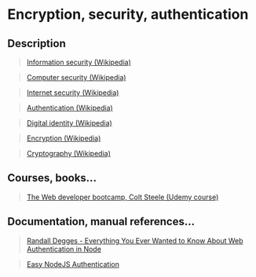 # Encryption, security, authentication

## Description


>[Information security (Wikipedia)](https://en.wikipedia.org/wiki/Information_security)

>[Computer security (Wikipedia)](https://en.wikipedia.org/wiki/Computer_security)

>[Internet security (Wikipedia)](https://en.wikipedia.org/wiki/Internet_security)

>[Authentication (Wikipedia)](https://en.wikipedia.org/wiki/Authentication)

>[Digital identity (Wikipedia)](https://en.wikipedia.org/wiki/Digital_identity)

>[Encryption (Wikipedia)](https://en.wikipedia.org/wiki/Encryption)

>[Cryptography (Wikipedia)](https://en.wikipedia.org/wiki/Cryptography)

## Courses, books...

>[The Web developer bootcamp, Colt Steele (Udemy course)](../the-web-developer-bootcamp/twdb.md)

## Documentation, manual references...

>[Randall Degges - Everything You Ever Wanted to Know About Web Authentication in Node](https://www.youtube.com/watch?v=i7of02icPyQ)

>[Easy NodeJS Authentication](https://scotch.io/tutorials/easy-node-authentication-setup-and-local)
